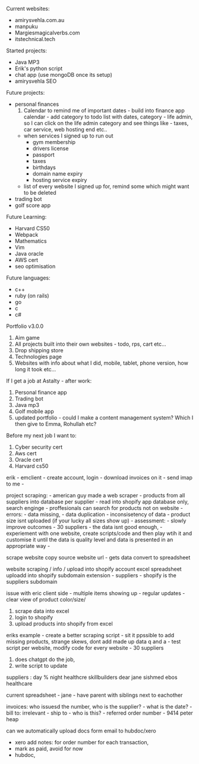  

Current websites:
- amirysvehla.com.au
- manpuku
- Margiesmagicalverbs.com
- itstechnical.tech



Started projects:
- Java MP3
- Erik's python script
- chat app (use mongoDB once its setup)
- amirysvehla SEO



Future projects:
- personal finances
	1. Calendar to remind me of important dates -  build into finance app calendar - add category to todo list with dates, category - life 		admin, so I can click on the life admin category and see things like - taxes, car service, web hosting end etc..
	- when services I signed up to run out
		- gym membership
		- drivers license
		- passport
		- taxes
		- birthdays
		- domain name expiry
		- hosting service expiry
	- list of every website I signed up for, remind some which might want to be deleted
- trading bot
- golf score app



Future Learning:
- Harvard CS50
- Webpack
- Mathematics
- Vim
- Java oracle
- AWS cert
- seo optimisation



Future languages:
- c++
- ruby (on rails)
- go
- c
- c#



Portfolio v3.0.0
1. Aim game
2. All projects built into their own websites - todo, rps, cart etc...
3. Drop shipping store
4. Technologies page
5. Websites with info about what I did, mobile, tablet, phone version, how long it took etc...


If I get a job at Astalty - after work:
1. Personal finance app
2. Trading bot
3. Java mp3
4. Golf mobile app
5. updated portfolio - could I make a content management system? Which I then give to Emma, Rohullah etc? 

Before my next job I want to:
1. Cyber security cert
2. Aws cert
3. Oracle cert
4. Harvard cs50









erik - emclient
    -  create account, login
    - download invoices on it
    - send imap to me
    - 

project scraping:
    - american guy made a web scraper 
        - products from all suppliers into database per supplier
        - read into shopify app database only, search enginge
        - proffesionals can search for products not on website
        - errors:
            - data missing,
            - data duplication
            - inconsisetency of data
            - product size isnt uploaded (if your lucky all sizes show up)
        - assessment:
            - slowly improve outcomes - 30 suppliers
            - the data isnt good enough, 
            - experiement with one website, create scripts/code and then play wtih it and customise it until the data is quality level and data is presented in an appropriate way
            - 


scrape website
copy 
source website url - gets data
convert to spreadsheet

website scraping / info / upload into shopify account
excel spreadsheet uploadd into shopify 
subdomain extension - suppliers - shopify is the suppliers subdomain

issue with eric client side - multiple items showing up
    - regular updates
    - clear view of product color/size/


1. scrape data into excel
2. login to shopify
3. upload products into shopify from excel

eriks example - create a better scraping script - sit it ppssible to add missing products, strange skews, dont add made up data
q and a  - test script per website, modify code for every website - 30 suppliers

1. does chatgpt do the job, 
2. write script to update


suppliers 
: day % night healthcre
skillbuilders
dear jane
sishmed
ebos healthcare

current spreadsheet - jane - have parent with siblings next to eachother 






invoices: who issuesd the number, who is the supplier?
    - what is the date?
    - bill to: irrelevant
    - ship to - who is this?
    - referred order number - 9414 peter heap

can we automatically upload docs form email to hubdoc/xero 
- xero add notes: for order number for each transaction, 
- mark as paid, avoid for now
- hubdoc, 















